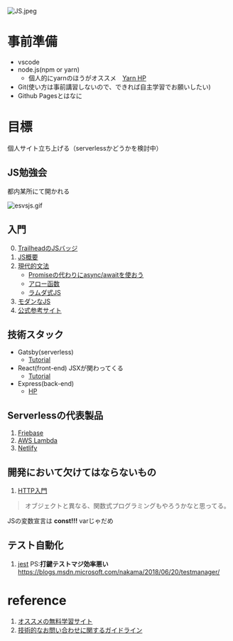 ![JS.jpeg](https://i.ytimg.com/vi/iLJeGqPVNCY/maxresdefault.jpg)

# 事前準備
* vscode
* node.js(npm or yarn)
    * 個人的にyarnのほうがオススメ　[Yarn HP](https://yarnpkg.com/lang/en/)
* Git(使い方は事前講習しないので、できれば自主学習でお願いしたい)
* Github Pagesとはなに

# 目標
個人サイト立ち上げる（serverlessかどうかを検討中）

## JS勉強会
都内某所にて開かれる

![esvsjs.gif](https://i.imgur.com/mIqFGB9.gif)
## 入門
0. [TrailheadのJSバッジ](https://trailhead.salesforce.com/ja/content/learn/modules/javascript-essentials-salesforce-developers)
1. [JS概要](https://www.slideshare.net/toranoana-lab/node-siryou)
2. [現代的文法](https://jsprimer.net/)
    * [Promiseの代わりにasync/awaitを使おう](https://qiita.com/soarflat/items/1a9613e023200bbebcb3)
    * [アロー函数](https://developer.mozilla.org/ja/docs/Web/JavaScript/Reference/Functions/Arrow_functions)
    * [ラムダ式JS](https://qiita.com/may88seiji/items/4a49c7c78b55d75d693b)
3. [モダンなJS](https://trailhead.salesforce.com/ja/content/learn/modules/modern-javascript-development?trail_id=learn-to-work-with-javascript)
4. [公式参考サイト](https://developer.mozilla.org/ja/docs/Web/JavaScript)

## 技術スタック
* Gatsby(serverless)
    * [Tutorial](https://www.gatsbyjs.org/tutorial/)
* React(front-end) JSXが関わってくる
    * [Tutorial](https://ja.reactjs.org/tutorial/tutorial.html)
* Express(back-end)
    * [HP](https://expressjs.com/ja/) 

## Serverlessの代表製品
1. [Friebase](https://firebase.google.com/?hl=ja)
2. [AWS Lambda](https://aws.amazon.com/jp/serverless/)
3. [Netlify](https://www.netlify.com/)

## 開発において欠けてはならないもの
1. [HTTP入門](http://www.tohoho-web.com/ex/http.htm)

> オブジェクトと異なる、関数式プログラミングもやろうかなと思ってる。
>
JSの変数宣言は __const!!!__ varじゃだめ

## テスト自動化
1. [jest](https://jestjs.io/ja/)
PS:**打鍵テストマジ効率悪い**
https://blogs.msdn.microsoft.com/nakama/2018/06/20/testmanager/

# reference
1. [オススメの無料学習サイト](https://www.codecademy.com/)
2. [技術的なお問い合わせに関するガイドライン](https://aws.amazon.com/jp/premiumsupport/tech-support-guidelines/)
